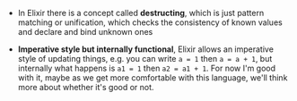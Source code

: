 * In Elixir there is a concept called **destructing**, which is just pattern matching
  or unification, which checks the consistency of known values and declare and bind unknown ones

* **Imperative style but internally functional**, Elixir allows an imperative style of updating
  things, e.g. you can write `a = 1` then `a = a + 1`, but internally what happens is
  `a1 = 1` then `a2 = a1 + 1`. For now I'm good with it, maybe as we get more comfortable with
  this language, we'll think more about whether it's good or not.

